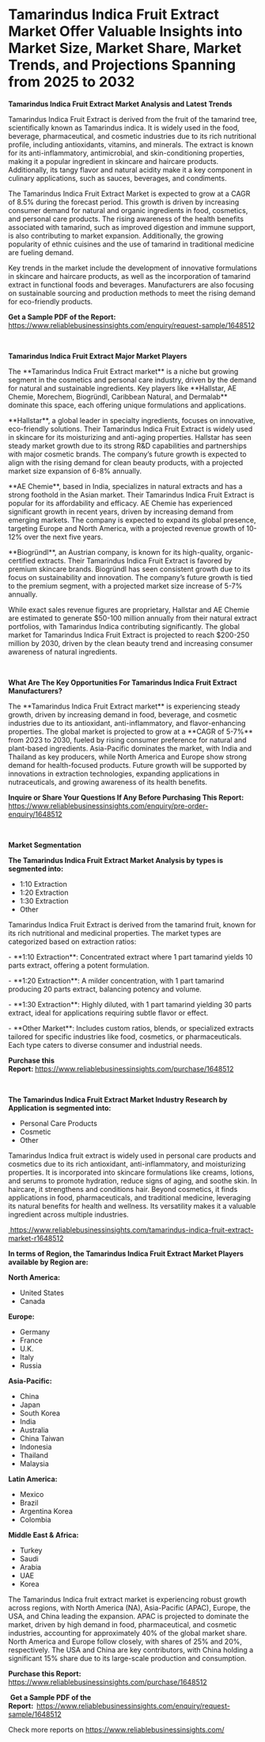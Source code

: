 <p><h1>Tamarindus Indica Fruit Extract Market Offer Valuable Insights into Market Size, Market Share, Market Trends, and Projections Spanning from 2025 to 2032</h1></p><p><strong>Tamarindus Indica Fruit Extract Market Analysis and Latest Trends</strong></p>
<p><p>Tamarindus Indica Fruit Extract is derived from the fruit of the tamarind tree, scientifically known as Tamarindus indica. It is widely used in the food, beverage, pharmaceutical, and cosmetic industries due to its rich nutritional profile, including antioxidants, vitamins, and minerals. The extract is known for its anti-inflammatory, antimicrobial, and skin-conditioning properties, making it a popular ingredient in skincare and haircare products. Additionally, its tangy flavor and natural acidity make it a key component in culinary applications, such as sauces, beverages, and condiments.</p><p>The Tamarindus Indica Fruit Extract Market is expected to grow at a CAGR of 8.5% during the forecast period. This growth is driven by increasing consumer demand for natural and organic ingredients in food, cosmetics, and personal care products. The rising awareness of the health benefits associated with tamarind, such as improved digestion and immune support, is also contributing to market expansion. Additionally, the growing popularity of ethnic cuisines and the use of tamarind in traditional medicine are fueling demand. </p><p>Key trends in the market include the development of innovative formulations in skincare and haircare products, as well as the incorporation of tamarind extract in functional foods and beverages. Manufacturers are also focusing on sustainable sourcing and production methods to meet the rising demand for eco-friendly products.</p></p>
<p><strong>Get a Sample PDF of the Report:&nbsp;</strong> <a href="https://www.reliablebusinessinsights.com/enquiry/request-sample/1648512?utm_campaign=2229&utm_medium=2&utm_source=Github&utm_content=ia&utm_term=27012025&utm_id=tamarindus-indica-fruit-extract">https://www.reliablebusinessinsights.com/enquiry/request-sample/1648512</a></p>
<p>&nbsp;</p>
<p><strong>Tamarindus Indica Fruit Extract Major Market Players</strong></p>
<p><p>The **Tamarindus Indica Fruit Extract market** is a niche but growing segment in the cosmetics and personal care industry, driven by the demand for natural and sustainable ingredients. Key players like **Hallstar, AE Chemie, Morechem, Biogründl, Caribbean Natural, and Dermalab** dominate this space, each offering unique formulations and applications.</p><p>**Hallstar**, a global leader in specialty ingredients, focuses on innovative, eco-friendly solutions. Their Tamarindus Indica Fruit Extract is widely used in skincare for its moisturizing and anti-aging properties. Hallstar has seen steady market growth due to its strong R&D capabilities and partnerships with major cosmetic brands. The company’s future growth is expected to align with the rising demand for clean beauty products, with a projected market size expansion of 6-8% annually.</p><p>**AE Chemie**, based in India, specializes in natural extracts and has a strong foothold in the Asian market. Their Tamarindus Indica Fruit Extract is popular for its affordability and efficacy. AE Chemie has experienced significant growth in recent years, driven by increasing demand from emerging markets. The company is expected to expand its global presence, targeting Europe and North America, with a projected revenue growth of 10-12% over the next five years.</p><p>**Biogründl**, an Austrian company, is known for its high-quality, organic-certified extracts. Their Tamarindus Indica Fruit Extract is favored by premium skincare brands. Biogründl has seen consistent growth due to its focus on sustainability and innovation. The company’s future growth is tied to the premium segment, with a projected market size increase of 5-7% annually.</p><p>While exact sales revenue figures are proprietary, Hallstar and AE Chemie are estimated to generate $50-100 million annually from their natural extract portfolios, with Tamarindus Indica contributing significantly. The global market for Tamarindus Indica Fruit Extract is projected to reach $200-250 million by 2030, driven by the clean beauty trend and increasing consumer awareness of natural ingredients.</p></p>
<p>&nbsp;</p>
<p><strong>What Are The Key Opportunities For Tamarindus Indica Fruit Extract Manufacturers?</strong></p>
<p><p>The **Tamarindus Indica Fruit Extract market** is experiencing steady growth, driven by increasing demand in food, beverage, and cosmetic industries due to its antioxidant, anti-inflammatory, and flavor-enhancing properties. The global market is projected to grow at a **CAGR of 5-7%** from 2023 to 2030, fueled by rising consumer preference for natural and plant-based ingredients. Asia-Pacific dominates the market, with India and Thailand as key producers, while North America and Europe show strong demand for health-focused products. Future growth will be supported by innovations in extraction technologies, expanding applications in nutraceuticals, and growing awareness of its health benefits.</p></p>
<p><strong>Inquire or Share Your Questions If Any Before Purchasing This Report:</strong> <a href="https://www.reliablebusinessinsights.com/enquiry/pre-order-enquiry/1648512?utm_campaign=2229&utm_medium=2&utm_source=Github&utm_content=ia&utm_term=27012025&utm_id=tamarindus-indica-fruit-extract">https://www.reliablebusinessinsights.com/enquiry/pre-order-enquiry/1648512</a></p>
<p>&nbsp;</p>
<p><strong>Market Segmentation</strong></p>
<p><strong>The Tamarindus Indica Fruit Extract Market Analysis by types is segmented into:</strong></p>
<p><ul><li>1:10 Extraction</li><li>1:20 Extraction</li><li>1:30 Extraction</li><li>Other</li></ul></p>
<p><p>Tamarindus Indica Fruit Extract is derived from the tamarind fruit, known for its rich nutritional and medicinal properties. The market types are categorized based on extraction ratios:  </p><p>- **1:10 Extraction**: Concentrated extract where 1 part tamarind yields 10 parts extract, offering a potent formulation.  </p><p>- **1:20 Extraction**: A milder concentration, with 1 part tamarind producing 20 parts extract, balancing potency and volume.  </p><p>- **1:30 Extraction**: Highly diluted, with 1 part tamarind yielding 30 parts extract, ideal for applications requiring subtle flavor or effect.  </p><p>- **Other Market**: Includes custom ratios, blends, or specialized extracts tailored for specific industries like food, cosmetics, or pharmaceuticals. Each type caters to diverse consumer and industrial needs.</p></p>
<p><strong>Purchase this Report:&nbsp;</strong><a href="https://www.reliablebusinessinsights.com/purchase/1648512?utm_campaign=2229&utm_medium=2&utm_source=Github&utm_content=ia&utm_term=27012025&utm_id=tamarindus-indica-fruit-extract">https://www.reliablebusinessinsights.com/purchase/1648512</a></p>
<p>&nbsp;</p>
<p><strong>The Tamarindus Indica Fruit Extract Market Industry Research by Application is segmented into:</strong></p>
<p><ul><li>Personal Care Products</li><li>Cosmetic</li><li>Other</li></ul></p>
<p><p>Tamarindus Indica fruit extract is widely used in personal care products and cosmetics due to its rich antioxidant, anti-inflammatory, and moisturizing properties. It is incorporated into skincare formulations like creams, lotions, and serums to promote hydration, reduce signs of aging, and soothe skin. In haircare, it strengthens and conditions hair. Beyond cosmetics, it finds applications in food, pharmaceuticals, and traditional medicine, leveraging its natural benefits for health and wellness. Its versatility makes it a valuable ingredient across multiple industries.</p></p>
<p><a href="https://www.reliablebusinessinsights.com/tamarindus-indica-fruit-extract-market-r1648512?utm_campaign=2229&utm_medium=2&utm_source=Github&utm_content=ia&utm_term=27012025&utm_id=tamarindus-indica-fruit-extract">&nbsp;https://www.reliablebusinessinsights.com/tamarindus-indica-fruit-extract-market-r1648512</a></p>
<p><strong>In terms of Region, the Tamarindus Indica Fruit Extract Market Players available by Region are:</strong></p>
<p>
    <p> <strong> North America: </strong>
        <ul>
            <li>United States</li>
            <li>Canada</li>
        </ul>
        </p> 
    <p> <strong> Europe: </strong>
        <ul>
            <li>Germany</li>
            <li>France</li>
            <li>U.K.</li>
            <li>Italy</li>
            <li>Russia</li>
        </ul>
        </p> 
    <p> <strong> Asia-Pacific: </strong>
        <ul>
            <li>China</li>
            <li>Japan</li>
            <li>South Korea</li>
            <li>India</li>
            <li>Australia</li>
            <li>China Taiwan</li>
            <li>Indonesia</li>
            <li>Thailand</li>
            <li>Malaysia</li>
        </ul>
        </p> 
    <p> <strong> Latin America: </strong>
        <ul>
            <li>Mexico</li>
            <li>Brazil</li>
            <li>Argentina Korea</li>
            <li>Colombia</li>
        </ul>
        </p> 
    <p> <strong> Middle East & Africa: </strong>
        <ul>
            <li>Turkey</li>
            <li>Saudi</li>
            <li>Arabia</li>
            <li>UAE</li>
            <li>Korea</li>
        </ul>
    </p>
    </p>
<p><p>The Tamarindus Indica fruit extract market is experiencing robust growth across regions, with North America (NA), Asia-Pacific (APAC), Europe, the USA, and China leading the expansion. APAC is projected to dominate the market, driven by high demand in food, pharmaceutical, and cosmetic industries, accounting for approximately 40% of the global market share. North America and Europe follow closely, with shares of 25% and 20%, respectively. The USA and China are key contributors, with China holding a significant 15% share due to its large-scale production and consumption.</p></p>
<p><strong>Purchase this Report: </strong><a href="https://www.reliablebusinessinsights.com/purchase/1648512?utm_campaign=2229&utm_medium=2&utm_source=Github&utm_content=ia&utm_term=27012025&utm_id=tamarindus-indica-fruit-extract">https://www.reliablebusinessinsights.com/purchase/1648512</a></p>
<p>&nbsp;<strong>Get a Sample PDF of the Report:&nbsp;&nbsp;</strong><a href="https://www.reliablebusinessinsights.com/enquiry/request-sample/1648512?utm_campaign=2229&utm_medium=2&utm_source=Github&utm_content=ia&utm_term=27012025&utm_id=tamarindus-indica-fruit-extract">https://www.reliablebusinessinsights.com/enquiry/request-sample/1648512</a></p>
<p><strong></strong></p>
<p>Check more reports on <a href="https://www.reliablebusinessinsights.com/?utm_campaign=2229&utm_medium=2&utm_source=Github&utm_content=ia&utm_term=27012025&utm_id=tamarindus-indica-fruit-extract">https://www.reliablebusinessinsights.com/</a></p>